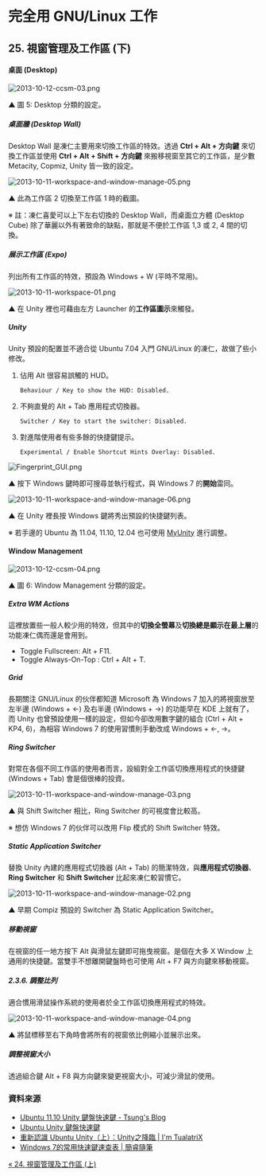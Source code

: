 # 完全用 GNU/Linux 工作

## 25. 視窗管理及工作區 (下)

#### 桌面 (Desktop)

![2013-10-12-ccsm-03.png](https://lh3.googleusercontent.com/-Eco8ZSmWXy4/Ulky0-2Ke9I/AAAAAAAAV8g/BxYf-IjVXWo/s800/2013-10-12-ccsm-03.png)

 ▲ 圖 5: Desktop 分類的設定。

##### 桌面牆 (Desktop Wall)

Desktop Wall 是凍仁主要用來切換工作區的特效。透過 **Ctrl + Alt + 方向鍵** 來切換工作區並使用 **Ctrl + Alt + Shift + 方向鍵** 來搬移視窗至其它的工作區，是少數 Metacity, Copmiz, Unity 皆一致的設定。

![2013-10-11-workspace-and-window-manage-05.png](https://lh6.googleusercontent.com/-XJnkWXATMi4/UlgneuTXwHI/AAAAAAAAV8E/gRJd2FEFWRU/s800/2013-10-11-workspace-and-window-manage-05.png)

 ▲ 此為工作區 2 切換至工作區 1 時的截圖。 

※ 註：凍仁喜愛可以上下左右切換的 Desktop Wall，而桌面立方體 (Desktop Cube) 除了華麗以外有著致命的缺點，那就是不便於工作區 1,3 或 2, 4 間的切換。

##### 展示工作區 (Expo)

列出所有工作區的特效，預設為 Windows + W (平時不常用)。

![2013-10-11-workspace-01.png](https://lh4.googleusercontent.com/-ExPr5LO2C6A/UlgbYZ_6mJI/AAAAAAAAV7E/9bxoUgtggbo/s800/2013-10-11-workspace-01.png)

 ▲ 在 Unity 裡也可藉由左方 Launcher 的**工作區圖示**來觸發。

##### Unity

Unity 預設的配置並不適合從 Ubuntu 7.04 入門 GNU/Linux 的凍仁，故做了些小修改。

1. 佔用 Alt 很容易誤觸的 HUD。

	   Behaviour / Key to show the HUD: Disabled.

2. 不夠直覺的 Alt + Tab 應用程式切換器。

	   Switcher / Key to start the switcher: Disabled.

3. 對進階使用者有些多餘的快捷鍵提示。

	   Experimental / Enable Shortcut Hints Overlay: Disabled.

![Fingerprint_GUI.png](https://lh6.googleusercontent.com/-c2Si_dE78z0/T2qZN90UpwI/AAAAAAAAJho/sI6zF0_E__E/s800/Fingerprint_GUI%25201.04_00.png)

 ▲ 按下 Windows 鍵時即可搜尋並執行程式，與 Windows 7 的**開始**雷同。

![2013-10-11-workspace-and-window-manage-06.png](https://lh4.googleusercontent.com/-xpSKZ_P55eg/UlgfxngJREI/AAAAAAAAV7w/u01Ukj62RWs/s800/2013-10-11-workspace-and-window-manage-06.png)

 ▲ 在 Unity 裡長按 Windows 鍵將秀出預設的快捷鍵列表。

※ 若手邊的 Ubuntu 為 11.04, 11.10, 12.04 也可使用 [MyUnity](http://note.drx.tw/2011/11/myunity-unity.html) 進行調整。

#### Window Management

![2013-10-12-ccsm-04.png](https://lh6.googleusercontent.com/-Yvl2ffwRezg/Ulky3A5cV9I/AAAAAAAAV84/sUiWAg3--hs/s800/2013-10-12-ccsm-04.png)

 ▲ 圖 6: Window Management 分類的設定。

##### Extra WM Actions

這裡放置些一般人較少用的特效，但其中的**切換全螢幕**及**切換總是顯示在最上層**的功能凍仁偶而還是會用到。

- Toggle Fullscreen: Alt + F11.
- Toggle Always-On-Top : Ctrl + Alt + T.

##### Grid

長期關注 GNU/Linux 的伙伴都知道 Microsoft 為 Windows 7 加入的將視窗放至左半邊 (Windows + ←) 及右半邊 (Windows + →) 的功能早在 KDE 上就有了，而 Unity 也曾預設使用一樣的設定，但如今卻改用數字鍵的組合 (Ctrl + Alt + KP4, 6)，為相容 Windows 7 的使用習慣則手動改成 Windows + ←, →。

##### Ring Switcher

對常在各個不同工作區的使用者而言，設組對全工作區切換應用程式的快捷鍵 (Windows + Tab) 會是個很棒的投資。

![2013-10-11-workspace-and-window-manage-03.png](https://lh6.googleusercontent.com/-6JkT6KM_n2Y/UlgfuOtFpGI/AAAAAAAAV7k/tLa18e_6biw/s800/2013-10-11-workspace-and-window-manage-03.png)

 ▲ 與 Shift Switcher 相比，Ring Switcher 的可視度會比較高。

※ 想仿 Windows 7 的伙伴可以改用 Flip 模式的 Shift Switcher 特效。

#####  Static Application Switcher

替換 Unity 內建的應用程式切換器 (Alt + Tab) 的簡潔特效，與**應用程式切換器**、**Ring Switcher** 和 **Shift Switcher** 比起來凍仁較習慣它。

![2013-10-11-workspace-and-window-manage-02.png](https://lh6.googleusercontent.com/-KGGRKm-OAVo/UlgfpiA_H6I/AAAAAAAAV7U/tNfBvsDuih8/s800/2013-10-11-workspace-and-window-manage-02.png)

 ▲ 早期 Compiz 預設的 Switcher 為 Static Application Switcher。

##### 移動視窗

在視窗的任一地方按下 Alt 與滑鼠左鍵即可拖曳視窗。是個在大多 X Window 上通用的快捷鍵。當雙手不想離開鍵盤時也可使用 Alt + F7 與方向鍵來移動視窗。

##### 2.3.6. 調整比列

適合慣用滑鼠操作系統的使用者於全工作區切換應用程式的特效。

![2013-10-11-workspace-and-window-manage-04.png](https://lh4.googleusercontent.com/-X6c86fgc-Xs/UlgfyEdniAI/AAAAAAAAV70/ZEA4cQV9OLw/s800/2013-10-11-workspace-and-window-manage-04.png)

▲ 將鼠標移至右下角時會將所有的視窗依比例縮小並展示出來。

##### 調整視窗大小

透過組合鍵 Alt + F8 與方向鍵來變更視窗大小，可減少滑鼠的使用。

### 資料來源

- [Ubuntu 11.10 Unity 鍵盤快速鍵 - Tsung's Blog](http://blog.longwin.com.tw/2012/01/unity-keyboard-shortcut-2012/)
- [Ubuntu Unity 鍵盤快速鍵](http://ryanwiki.blogspot.tw/2012/12/ubuntu-unity.html)
- [重新認識 Ubuntu Unity（上）：Unity之降臨 | I'm TualatriX](http://imtx.me/archives/1710.html)
- [Windows 7的常用快速鍵速查表 | 簡睿隨筆](http://jdev.tw/blog/1617/windows-7-shortcut-key)


[« 24. 視窗管理及工作區 (上)](24.wm-and-workspace-1.md)

